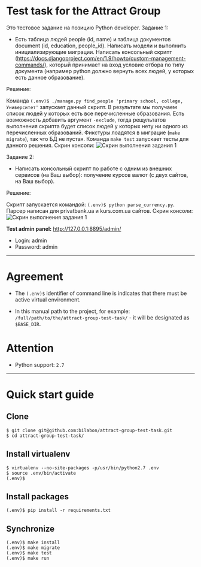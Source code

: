 Test task for the Attract Group
======

Это тестовое задание на позицию Python developer.
Задание 1:

- Есть таблица людей people (id, name) и таблица документов document (id, education, people_id).
Написать модели и выполнить инициализирующие миграции. Написать консольный скрипт (https://docs.djangoproject.com/en/1.9/howto/custom-management-commands/), который принимает на вход условие отбора по типу документа (например python должно вернуть всех людей, у которых есть данное образование).

Решение:

Команда `(.env)$ ./manage.py find_people 'primary school, college, Университет'` запускает данный скрипт. В результате мы получаем список людей у которых есть все перечисленные образования. Есть возможность добавить аргумент `-exclude`, тогда рещультатов выполнения скрипта будет список людей у которых нету ни одного из перечисленных образований.
Фикстуры лоадятся в миграцие (`make migrate`), так что БД не пустая. Команда `make test` запускает тесты для данного решения.
Скрин консоли: ![Скрин выполнения задания 1](https://github.com/bilabon/attract-group-test-task/tree/master/static/task1.png)

Задание 2:

- Написать консольный скрипт по работе с одним из внешних сервисов (на Ваш выбор): получение курсов валют (с двух сайтов, на Ваш выбор).

Решение:

Скрипт запускается командой: `(.env)$ python parse_currency.py`. Парсер написан для privatbank.ua и kurs.com.ua сайтов.
Скрин консоли: ![Скрин выполнения задания 1](https://github.com/bilabon/attract-group-test-task/tree/master/static/task2.png)


**Test admin panel:** http://127.0.0.1:8895/admin/

- Login: admin
- Password: admin

-------

Agreement
=========

- The `(.env)$` identifier of command line is indicates that there must be active virtual environment.

- In this manual path to the project, for example: `/full/path/to/the/attract-group-test-task/` - it will be designated as `$BASE_DIR`.


Attention
=========

- Python support: `2.7`
-------

Quick start guide
=================

Clone
-----


    $ git clone git@github.com:bilabon/attract-group-test-task.git
    $ cd attract-group-test-task/


Install virtualenv
------------------


    $ virtualenv --no-site-packages -p/usr/bin/python2.7 .env
    $ source .env/bin/activate
    (.env)$


Install packages
----------------


    (.env)$ pip install -r requirements.txt


Synchronize
----------------

    (.env)$ make install
    (.env)$ make migrate
    (.env)$ make test
    (.env)$ make run
